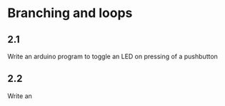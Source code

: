 # Branching and loops

## 2.1
Write an arduino program to toggle an LED on pressing of a pushbutton

## 2.2
Write an

